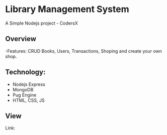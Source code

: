 # Library Management System
A Simple Nodejs project - CodersX
## Overview
-Features: CRUD Books, Users, Transactions, Shoping and create your own shop.
## Technology:
* Nodejs Express
* MongoDB
* Pug Engine
* HTML, CSS, JS
## View
Link: 
